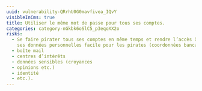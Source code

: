 ```yaml
---
uuid: vulnerability-QRrhU0G0mavfivea_IQvY
visibleInCms: true
title: Utiliser le même mot de passe pour tous ses comptes.
categories: category-nGkbk6oSlC5_p3eqoXX2o
risks:
  - Se faire pirater tous ses comptes en même temps et rendre l’accès à TOUTES
    ses données personnelles facile pour les pirates (coordonnées bancaires
  - boîte mail
  - centres d’intérêts
  - données sensibles (croyances
  - opinions etc.)
  - identité
  - etc.).
---
```

